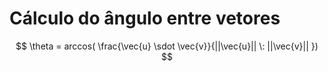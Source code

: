 # Cálculo do ângulo entre vetores
$$
\theta = arccos( \frac{\vec{u} \sdot \vec{v}}{||\vec{u}|| \: ||\vec{v}|| })
$$


